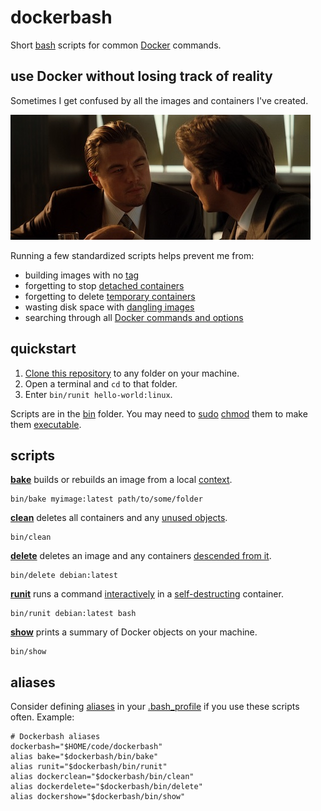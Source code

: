 # dockerbash

Short
[bash](https://en.wikipedia.org/wiki/Bash_(Unix_shell))
scripts for common
[Docker](https://www.docker.com/)
commands.

## use Docker without losing track of reality

Sometimes I get confused by all the images and containers I've created.

![Can Docker run containers inside containers?](squint.jpg)

Running a few standardized scripts helps prevent me from:

* building images with no 
[tag](https://docs.docker.com/engine/reference/commandline/build/#tag-an-image--t)
* forgetting to stop
[detached containers](https://docs.docker.com/engine/reference/run/#detached-vs-foreground)
* forgetting to delete
[temporary containers](https://docs.docker.com/engine/reference/run/#clean-up---rm)
* wasting disk space with
[dangling images](https://docs.docker.com/config/pruning/)
* searching through all
[Docker commands and options](https://docs.docker.com/engine/reference/commandline/cli/) 

## quickstart

1. [Clone this repository](https://help.github.com/articles/cloning-a-repository/)
to any folder on your machine.
2. Open a terminal and `cd` to that folder.
3. Enter `bin/runit hello-world:linux`.

Scripts are in the 
[bin](bin)
folder. You may need to
[sudo](https://en.wikipedia.org/wiki/Sudo)
[chmod](https://en.wikipedia.org/wiki/Chmod)
them to make them
[executable](https://en.wikipedia.org/wiki/File_system_permissions#Permissions).

## scripts

**[bake](bin/bake)**
builds or rebuilds an image from a local 
[context](https://docs.docker.com/engine/reference/commandline/build/#extended-description).

    bin/bake myimage:latest path/to/some/folder

**[clean](bin/clean)**
deletes all containers and any
[unused objects](https://docs.docker.com/engine/reference/commandline/system_prune/).

    bin/clean

**[delete](bin/delete)**
deletes an image and any containers
[descended from it](https://docs.docker.com/engine/reference/commandline/ps/#ancestor).

    bin/delete debian:latest

**[runit](bin/runit)**
runs a command
[interactively](https://docs.docker.com/engine/reference/run/#foreground)
in a
[self-destructing](https://docs.docker.com/engine/reference/run/#clean-up---rm)
container.

    bin/runit debian:latest bash

**[show](bin/show)**
prints a summary of Docker objects on your machine.

    bin/show

## aliases

Consider defining
[aliases](http://tldp.org/LDP/abs/html/aliases.html)
in your
[.bash_profile](https://www.gnu.org/software/bash/manual/html_node/Bash-Startup-Files.html)
if you use these scripts often. Example:

```
# Dockerbash aliases
dockerbash="$HOME/code/dockerbash"
alias bake="$dockerbash/bin/bake"
alias runit="$dockerbash/bin/runit"
alias dockerclean="$dockerbash/bin/clean"
alias dockerdelete="$dockerbash/bin/delete"
alias dockershow="$dockerbash/bin/show"
```
